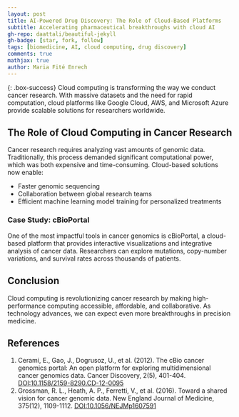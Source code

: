 ```yaml
---
layout: post
title: AI-Powered Drug Discovery: The Role of Cloud-Based Platforms
subtitle: Accelerating pharmaceutical breakthroughs with cloud AI
gh-repo: daattali/beautiful-jekyll
gh-badge: [star, fork, follow]
tags: [biomedicine, AI, cloud computing, drug discovery]
comments: true
mathjax: true
author: Maria Fité Enrech
---
```



{: .box-success}
Cloud computing is transforming the way we conduct cancer research. With massive datasets and the need for rapid computation, cloud platforms like Google Cloud, AWS, and Microsoft Azure provide scalable solutions for researchers worldwide.


## The Role of Cloud Computing in Cancer Research
Cancer research requires analyzing vast amounts of genomic data. Traditionally, this process demanded significant computational power, which was both expensive and time-consuming. Cloud-based solutions now enable:
- Faster genomic sequencing
- Collaboration between global research teams
- Efficient machine learning model training for personalized treatments

### Case Study: cBioPortal
One of the most impactful tools in cancer genomics is cBioPortal, a cloud-based platform that provides interactive visualizations and integrative analysis of cancer data. Researchers can explore mutations, copy-number variations, and survival rates across thousands of patients.


## Conclusion
Cloud computing is revolutionizing cancer research by making high-performance computing accessible, affordable, and collaborative. As technology advances, we can expect even more breakthroughs in precision medicine.


## References
1. Cerami, E., Gao, J., Dogrusoz, U., et al. (2012). The cBio cancer genomics portal: An open platform for exploring multidimensional cancer genomics data. Cancer Discovery, 2(5), 401-404. [DOI:10.1158/2159-8290.CD-12-0095](https://pubmed.ncbi.nlm.nih.gov/22588877/)
2. Grossman, R. L., Heath, A. P., Ferretti, V., et al. (2016). Toward a shared vision for cancer genomic data. New England Journal of Medicine, 375(12), 1109-1112. [DOI:10.1056/NEJMp1607591](https://pubmed.ncbi.nlm.nih.gov/27653561/)
